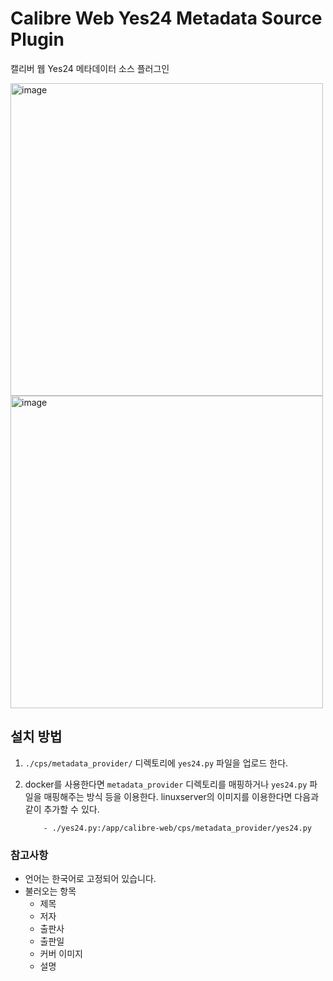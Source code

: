 # Calibre Web Yes24 Metadata Source Plugin

캘리버 웹 Yes24 메타데이터 소스 플러그인


<img width="500" alt="image" src="https://github.com/limeade23/Calibre-Web-Yes24-Metadata-Plugin/assets/143329549/1e8963e1-a9a6-40ef-a929-fa9156b78a36">


<img width="500" alt="image" src="https://github.com/limeade23/Calibre-Web-Yes24-Metadata-Plugin/assets/143329549/4520c7c9-9779-4b3d-9a58-64e7b7754236">



## 설치 방법
1. `./cps/metadata_provider/` 디렉토리에 `yes24.py` 파일을 업로드 한다.

2. docker를 사용한다면 `metadata_provider` 디렉토리를 매핑하거나 `yes24.py` 파일을 매핑해주는 방식 등을 이용한다.
    linuxserver의 이미지를 이용한다면 다음과 같이 추가할 수 있다.
    ```docker-compose
        - ./yes24.py:/app/calibre-web/cps/metadata_provider/yes24.py
    ```

### 참고사항
- 언어는 한국어로 고정되어 있습니다.
- 불러오는 항목
    - 제목
    - 저자
    - 출판사
    - 출판일
    - 커버 이미지
    - 설명